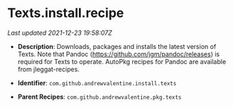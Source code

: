 # Texts.install.recipe

_Last updated 2021-12-23 19:58:07Z_

- **Description**: Downloads, packages and installs the latest version of Texts. Note that Pandoc (https://github.com/jgm/pandoc/releases) is required for Texts to operate. AutoPkg recipes for Pandoc are available from jleggat-recipes.

- **Identifier**: `com.github.andrewvalentine.install.texts`

- **Parent Recipes**: `com.github.andrewvalentine.pkg.texts`